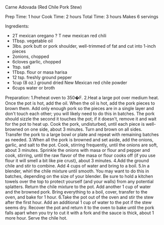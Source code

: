 Carne Adovada (Red Chile Pork Stew)

Prep Time: 1 hour
Cook Time: 2 hours
Total Time: 3 hours
Makes 6 servings

Ingredients:

- 2T mexican oregano
? T new mexican red chili
- 1Tbsp. vegetable oil
- 3lbs. pork butt or pork shoulder, well-trimmed of fat and cut into 1-inch pieces
- 2onions, chopped
- 6cloves garlic, chopped
- 1tsp. salt
- 1Tbsp. flour or masa harisa
- 12 tsp. freshly ground pepper
- 1cup (8 oz.) ground dried New Mexican red chile powder
- 6cups water or broth

Preparation:
1.Preheat oven to 350�F.
2.Heat a large pot over medium heat. Once the pot is hot, add the oil. When the oil is hot, add the pork pieces to brown them. Add only enough pork so the pieces are in a single layer and don't touch each other; you will likely need to do this in batches. The pork should sizzle the second it touches the pot; if it doesn't, remove it and wait for the pot to heat up. Cook the pork, undisturbed, until each piece is well-browned on one side, about 3 minutes. Turn and brown on all sides. Transfer the pork to a large bowl or plate and repeat with remaining batches as needed.
3.When all the pork is browned and set aside, add the onions, garlic, and salt to the pot. Cook, stirring frequently, until the onions are soft, about 3 minutes. Sprinkle the onions with masa or flour and pepper and cook, stirring, until the raw flavor of the masa or flour cooks off (if you use flour it will smell a bit like pie crust), about 3 minutes.
4.Add the ground chile and stir to combine. Add 4 cups of water and bring to a boil.
5.In a blender, whirl the chile mixture until smooth. You may want to do this in batches, depending on the size of your blender. Be sure to hold a kitchen towels over the top to protect yourself (and your walls) from any potential splatters. Return the chile mixture to the pot. Add another 1 cup of water and the browned pork. Bring everything to a boil, cover, transfer to the oven, and bake for 1 hour.
6.Take the pot out of the oven and stir the stew after the first hour. Add an additional 1 cup of water to the pot if the stew seems dry. Recover the pot and return it to the oven to bake until the pork falls apart when you try to cut it with a fork and the sauce is thick, about 1 more hour. Serve the chile hot.
